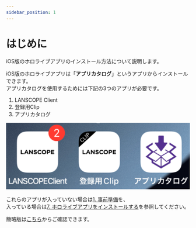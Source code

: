 ```yaml
---
sidebar_position: 1
---
```

# はじめに

iOS版のホロライブアプリのインストール方法について説明します。  

iOS版のホロライブアプリは「**アプリカタログ**」というアプリからインストールできます。  
アプリカタログを使用するためには下記の3つのアプリが必要です。

1. LANSCOPE Client
2. 登録用Clip
3. アプリカタログ

![img.png](img.png)

これらのアプリが入っていない場合は[1. 事前準備](prepare-iphone.md)を、  
入っている場合は[7. ホロライブアプリをインストールする](install-hololiveapp.md)を参照してください。

簡略版は[こちら](hololiveapp-install-guide.pdf)からご確認できます。
